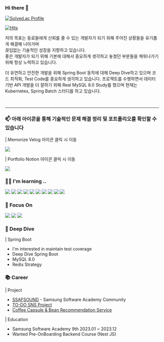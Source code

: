 ### Hi there 👋

<!--
**YongsHub/YongsHub** is a ✨ _special_ ✨ repository because its `README.md` (this file) appears on your GitHub profile.

Here are some ideas to get you started:

- 🔭 I’m currently working on ...
- 🌱 I’m currently learning ...
- 👯 I’m looking to collaborate on ...
- 🤔 I’m looking for help with ...
- 💬 Ask me about ...
- 📫 How to reach me: ...
- 😄 Pronouns: ...
- ⚡ Fun fact: ...
-->

[![Solved.ac Profile](http://mazassumnida.wtf/api/v2/generate_badge?boj=amico741)](https://solved.ac/amico741/)

[![Hits](https://hits.seeyoufarm.com/api/count/incr/badge.svg?url=https%3A%2F%2Fgithub.com%2FYongsHub&count_bg=%23050000&title_bg=%23DF0808&icon=nextdoor.svg&icon_color=%23E7E7E7&title=hits&edge_flat=false)](https://hits.seeyoufarm.com)

저의 목표는 동료들에게 신뢰를 줄 수 있는 개발자가 되기 위해 주어진 상황들을 유기롭게 해결해 나아가며 <br>
끊임없는 기술적인 성장을 지향하고 있습니다. <br>
좋은 개발자가 되기 위해 기본에 대해서 중요하게 생각하고 놓쳤던 부분들을 채워나가기 위해 항상 노력하고 있습니다.

더 유연하고 안전한 개발을 위해 Spring Boot 동작에 대해 Deep Dive하고 있으며 코드 최적화, Test Code를 중요하게 생각하고 있습니다.
프로젝트를 수행하면서 데이터 기반 API 개발을 더 잘하기 위해 Real MySQL 8.0 Study를 했으며
현재는 Kubernetes, Spring Batch 스터디를 하고 있습니다.

<br>

---
### 📫 아래 아이콘을 통해 기술적인 문제 해결 정리 및 포트폴리오를 확인할 수 있습니다

| Memorize Velog 아이콘 클릭 시 이동

<a href="https://velog.io/@taeyong_5201" target="_blank"><img src="https://img.shields.io/badge/Velog-20C997?style=flat&logo=Velog&logoColor=white"/></a>

| Portfolio Notion 아이콘 클릭 시 이동

<a href="https://past-slice-a93.notion.site/RESUME-5cb57181b6cc40c4b3261056e5e904b7?pvs=4" target="_blank"><img src="https://img.shields.io/badge/Notion-000000?style=flat&logo=Notion&logoColor=white"/></a>



### 👨‍💻 I'm learning ..

<img src="https://img.shields.io/badge/Python-3776AB?style=flat&logo=Python&logoColor=white"/> <img src="https://img.shields.io/badge/Java-3776AB?style=flat&logo=Java&logoColor=white"/> <img src="https://img.shields.io/badge/TypeScript-3178C6?style=flat&logo=TypeScript&logoColor=white"/> <img src="https://img.shields.io/badge/NestJS-E0234E?style=flat&logo=NestJS&logoColor=white"/> <img src="https://img.shields.io/badge/Spring Boot-6DB33F?style=flat&logo=SpringBoot&logoColor=white"/> <img src="https://img.shields.io/badge/AWS Lambda-FF9900?style=flat&logo=AWSLambda&logoColor=white"/> <img src="https://img.shields.io/badge/Amazon ECS-FF9900?style=flat&logo=Amazon ECS&logoColor=white"/> <img src="https://img.shields.io/badge/Amazon RDS-527FFF?style=flat&logo=Amazon RDS&logoColor=white"/> <img src="https://img.shields.io/badge/MySQL-4479A1?style=flat&logo=MySQL&logoColor=white"/> <img src="https://img.shields.io/badge/Docker-2496ED?style=flat&logo=Docker&logoColor=white"/>

### 🌱 Focus On

<img src="https://img.shields.io/badge/Algorithms-00BCB4?style=flat&logo=The Algorithms&logoColor=white"/> <img src="https://img.shields.io/badge/Spring-6DB33F?style=flat&logo=Spring&logoColor=white"/> <img src="https://img.shields.io/badge/Spring Boot-6DB33F?style=flat&logo=Spring Boot&logoColor=white"/> <br>

### 📢 Deep Dive

| Spring Boot

- I'm interested in maintain test coverage
- Deep Dive Spring Boot
- MySQL 8.0
- Redis Strategy

### 📚 Career

| Project

- [SSAFSOUND](https://ssafsound.com) - Samsung Software Academy Community
- [TO-DO SNS Project](https://github.com/Six-Sibling-Nagging-Barrage/PRODUCE606](https://github.com/Six-Sibling-Nagging-Barrage/PRODUCE606))
- [Coffee Capsule & Bean Recommendation Service](https://github.com/onebean-hyeonbean-coffeebean/coffeeing)

| Education

- Samsung Software Academy 9th 2023.01 ~ 2023.12
- Wanted Pre-OnBoarding Backend Course (Nest JS)
